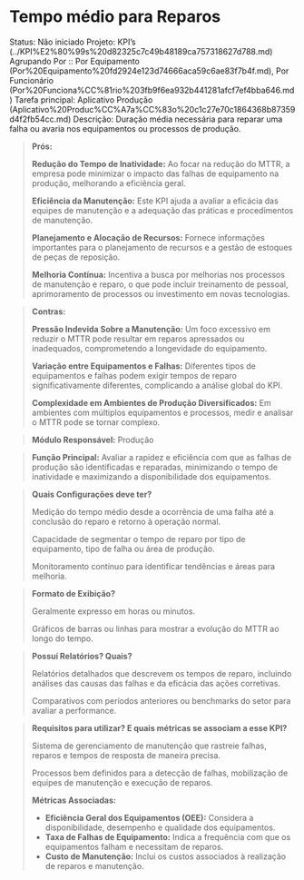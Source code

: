 # Tempo médio para Reparos

Status: Não iniciado
Projeto: KPI’s (../KPI%E2%80%99s%20d82325c7c49b48189ca757318627d788.md)
Agrupando Por :: Por Equipamento (Por%20Equipamento%20fd2924e123d74666aca59c6ae83f7b4f.md), Por Funcionário (Por%20Funciona%CC%81rio%203fb9f6ea932b441281afcf7ef4bba646.md)
Tarefa principal: Aplicativo Produção (Aplicativo%20Produc%CC%A7a%CC%83o%20c1c27e70c1864368b87359d4f2fb54cc.md)
Descrição: Duração média necessária para reparar uma falha ou avaria nos equipamentos ou processos de produção.

> **Prós:**
> 
> 
> **Redução do Tempo de Inatividade:** Ao focar na redução do MTTR, a empresa pode minimizar o impacto das falhas de equipamento na produção, melhorando a eficiência geral.
> 
> **Eficiência da Manutenção:** Este KPI ajuda a avaliar a eficácia das equipes de manutenção e a adequação das práticas e procedimentos de manutenção.
> 
> **Planejamento e Alocação de Recursos:** Fornece informações importantes para o planejamento de recursos e a gestão de estoques de peças de reposição.
> 
> **Melhoria Contínua:** Incentiva a busca por melhorias nos processos de manutenção e reparo, o que pode incluir treinamento de pessoal, aprimoramento de processos ou investimento em novas tecnologias.
> 

> **Contras:**
> 
> 
> **Pressão Indevida Sobre a Manutenção:** Um foco excessivo em reduzir o MTTR pode resultar em reparos apressados ou inadequados, comprometendo a longevidade do equipamento.
> 
> **Variação entre Equipamentos e Falhas:** Diferentes tipos de equipamentos e falhas podem exigir tempos de reparo significativamente diferentes, complicando a análise global do KPI.
> 
> **Complexidade em Ambientes de Produção Diversificados:** Em ambientes com múltiplos equipamentos e processos, medir e analisar o MTTR pode se tornar complexo.
> 

> **Módulo Responsável:**
Produção
> 

> **Função Principal:**
Avaliar a rapidez e eficiência com que as falhas de produção são identificadas e reparadas, minimizando o tempo de inatividade e maximizando a disponibilidade dos equipamentos.
> 

> **Quais Configurações deve ter?**
> 
> 
> Medição do tempo médio desde a ocorrência de uma falha até a conclusão do reparo e retorno à operação normal.
> 
> Capacidade de segmentar o tempo de reparo por tipo de equipamento, tipo de falha ou área de produção.
> 
> Monitoramento contínuo para identificar tendências e áreas para melhoria.
> 

> **Formato de Exibição?**
> 
> 
> Geralmente expresso em horas ou minutos.
> 
> Gráficos de barras ou linhas para mostrar a evolução do MTTR ao longo do tempo.
> 

> **Possuí Relatórios? Quais?**
> 
> 
> Relatórios detalhados que descrevem os tempos de reparo, incluindo análises das causas das falhas e da eficácia das ações corretivas.
> 
> Comparativos com períodos anteriores ou benchmarks do setor para avaliar a performance.
> 

> **Requisitos para utilizar? E quais métricas se associam a esse KPI?**
> 
> 
> Sistema de gerenciamento de manutenção que rastreie falhas, reparos e tempos de resposta de maneira precisa.
> 
> Processos bem definidos para a detecção de falhas, mobilização de equipes de manutenção e execução de reparos.
> 
> **Métricas Associadas:**
> 
> - **Eficiência Geral dos Equipamentos (OEE):** Considera a disponibilidade, desempenho e qualidade dos equipamentos.
> - **Taxa de Falhas de Equipamento:** Indica a frequência com que os equipamentos falham e necessitam de reparos.
> - **Custo de Manutenção:** Inclui os custos associados à realização de reparos e manutenção.